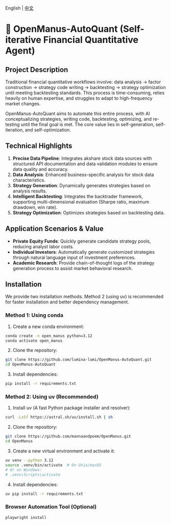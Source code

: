 

English | [中文](README_zh.md)



# 👋 OpenManus-AutoQuant (Self-iterative Financial Quantitative Agent)

## Project Description

Traditional financial quantitative workflows involve: data analysis → factor construction → strategy code writing → backtesting → strategy optimization until meeting backtesting standards. This process is time-consuming, relies heavily on human expertise, and struggles to adapt to high-frequency market changes.

OpenManus-AutoQuant aims to automate this entire process, with AI conceptualizing strategies, writing code, backtesting, optimizing, and re-testing until the final goal is met. The core value lies in self-generation, self-iteration, and self-optimization.

## Technical Highlights

1. **Precise Data Pipeline**: Integrates akshare stock data sources with structured API documentation and data validation modules to ensure data quality and accuracy.
2. **Data Analysis**: Enhanced business-specific analysis for stock data characteristics.
3. **Strategy Generation**: Dynamically generates strategies based on analysis results.
4. **Intelligent Backtesting**: Integrates the backtrader framework, supporting multi-dimensional evaluation (Sharpe ratio, maximum drawdown, win rate).
5. **Strategy Optimization**: Optimizes strategies based on backtesting data.

## Application Scenarios & Value

- **Private Equity Funds**: Quickly generate candidate strategy pools, reducing analyst labor costs.
- **Individual Investors**: Automatically generate customized strategies through natural language input of investment preferences.
- **Academic Research**: Provide chain-of-thought logs of the strategy generation process to assist market behavioral research.

## Installation

We provide two installation methods. Method 2 (using uv) is recommended for faster installation and better dependency management.

### Method 1: Using conda

1. Create a new conda environment:

```bash
conda create -n open_manus python=3.12
conda activate open_manus
```

2. Clone the repository:

```bash
git clone https://github.com/lumina-lumi/OpenManus-AutoQuant.git
cd OpenManus-AutoQuant
```

3. Install dependencies:

```bash
pip install -r requirements.txt
```

### Method 2: Using uv (Recommended)

1. Install uv (A fast Python package installer and resolver):

```bash
curl -LsSf https://astral.sh/uv/install.sh | sh
```

2. Clone the repository:

```bash
git clone https://github.com/mannaandpoem/OpenManus.git
cd OpenManus
```

3. Create a new virtual environment and activate it:

```bash
uv venv --python 3.12
source .venv/bin/activate  # On Unix/macOS
# Or on Windows:
# .venv\Scripts\activate
```

4. Install dependencies:

```bash
uv pip install -r requirements.txt
```

### Browser Automation Tool (Optional)
```bash
playwright install
```


